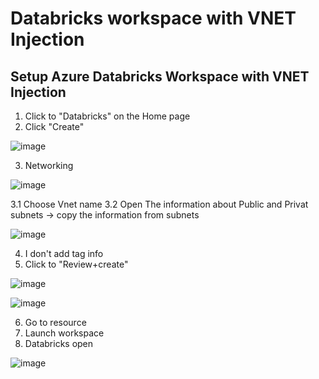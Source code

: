 # Databricks workspace with VNET Injection
## Setup Azure Databricks Workspace with VNET Injection
1. Click to "Databricks" on the Home page
2. Click "Create"

  ![image](https://github.com/olga12401/data-projects/assets/86374953/4e918a1a-f236-4e8d-a544-f7066a1ce84c)

3. Networking

  ![image](https://github.com/olga12401/data-projects/assets/86374953/5498e258-c5a7-49c0-969c-16f6a3db4417)

3.1 Choose Vnet name
3.2 Open The information about Public and Privat subnets -> copy the information from subnets 

  ![image](https://github.com/olga12401/data-projects/assets/86374953/d3e11c12-5523-4e3f-8523-773011861ea7)

4. I don't add tag info
5. Click to "Review+create"

  ![image](https://github.com/olga12401/data-projects/assets/86374953/ed00d85f-b206-4866-a99e-7d0fc6cb5047) 

  ![image](https://github.com/olga12401/data-projects/assets/86374953/499c6027-66ec-42ce-8c9b-86e5c41e955f)

6. Go to resource
7. Launch workspace
8. Databricks open

  ![image](https://github.com/olga12401/data-projects/assets/86374953/1d2690d1-caa0-436b-8aba-95211b3b5e1d)


 

  


